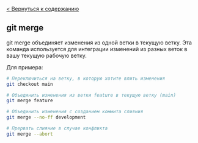 [< Вернуться к содержанию](readme.md)
## git merge
git merge объединяет изменения из одной ветки в текущую ветку. Эта команда используется для интеграции изменений из разных веток в вашу текущую рабочую ветку.

Для примера:
```bash
# Переключиться на ветку, в которую хотите влить изменения
git checkout main

# Объединить изменения из ветки feature в текущую ветку (main)
git merge feature

# Объединить изменения с созданием коммита слияния
git merge --no-ff development

# Прервать слияние в случае конфликта
git merge --abort
